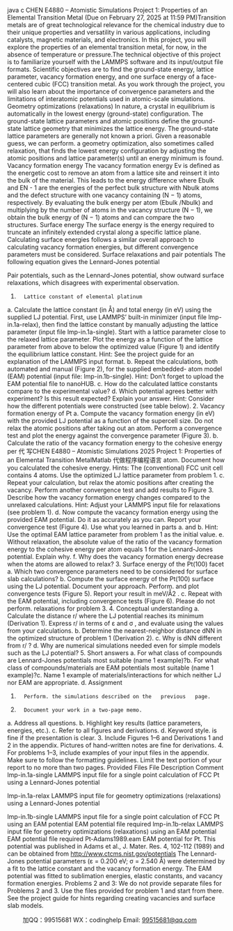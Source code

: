 java c
CHEN   E4880 – Atomistic Simulations 
Project 1: Properties of an Elemental Transition Metal 
(Due on   February 27, 2025 at   11:59   PM)Transition metals are of   great technological relevance   for   the chemical industry due to their unique   properties   and   versatility   in   various   applications,   including   catalysts,   magnetic   materials,   and   electronics. In this project, you   will explore the properties of   an elemental transition metal, for now,   in the absence of temperature or pressure.The technical objective of this project is to familiarize yourself with the   LAMMPS software   and   its      input/output   file   formats. Scientific objectives are to   find the ground-state energy, lattice parameter,   vacancy   formation   energy,   and   one   surface   energy   of   a   face-centered   cubic   (FCC)   transition      metal. As you work through the   project, you will also   learn   about   the   importance   of convergence parameters and the limitations of interatomic potentials   used   in   atomic-scale   simulations.
Geometry optimizations (relaxations) In nature, a crystal in equilibrium is automatically in the lowest energy (ground-state) configuration.   The ground-state lattice parameters and atomic positions define the ground-state lattice geometry that   minimizes the   lattice energy. The ground-state   lattice   parameters are generally   not   known a priori. Given a reasonable guess, we can perform. a geometry optimization, also sometimes called relaxation, that finds the lowest energy   configuration by adjusting the   atomic   positions   and   lattice      parameter(s) until an energy   minimum   is found.
Vacancy formation energy 
The vacancy formation energy Ev   is defined as the energetic cost to remove an atom from a lattice   site and reinsert   it into the bulk   of the   material.   This   leads   to   the   energy   difference
where   Ebulk and   EN   -   1 are   the   energies   of   the   perfect   bulk   structure   with   Nbulk atoms   and   the defect structure with one vacancy containing   (N   −   1)   atoms,   respectively.   By evaluating the   bulk   energy per atom (Ebulk   /Nbulk)   and   multiplying   by   the   number   of   atoms   in   the   vacancy   structure   (N   −   1), we obtain the bulk energy of (N   −   1)   atoms   and   can   compare   the   two   structures.
Surface energy The surface energy is   the energy required   to   truncate an infinitely extended crystal along a specific   lattice    plane.    Calculating    surface    energies follows a similar overall approach to calculating   vacancy formation energies, but different convergence parameters   must   be   considered.
Surface relaxations and pair potentials 
The following equation gives the   Lennard-Jones potential

Pair   potentials,   such   as   the   Lennard-Jones   potential,   show   outward   surface   relaxations,   which   disagrees with experimental observation.
1.       Lattice constant of elemental platinum 
a.       Calculate   the   lattice   constant   (in Å)   and   total   energy   (in   eV)   using   the   supplied   LJ   potential.   First,   use   LAMMPS’   built-in   minimizer   (input   file lmp-in.1a-relax),   then   find   the   lattice   constant   by   manually   adjusting   the   lattice   parameter   (input   file lmp-in.1a-single).   Start   with   a   lattice   parameter   close to the   relaxed   lattice   parameter.   Plot the   energy   as   a function   of the   lattice   parameter from   above to   below the   optimized value (Figure 1)   and   identify   the   equilibrium lattice constant.
Hint: See the project guide for an explanation   of the   LAMMPS   input format.
b.       Repeat the calculations, both automated and   manual   (Figure 2), for the   supplied   embedded-
atom model (EAM) potential   (input file: lmp-in.1b-single). Hint: Don’t forget to upload the   EAM potential file to   nanoHUB.
c.       How do the calculated   lattice constants   compare to   the   experimental   value?
d.      Which potential agrees better with experiment?   Is this   result expected?   Explain   your   answer. Hint: Consider how the different potentials were constructed   (see   table   below).
2. Vacancy formation energy of Pt 
a.       Compute the vacancy formation energy (in eV) with the provided   LJ   potential   as   a   function   of   the   supercell   size. Do not relax the   atomic   positions   after   taking   out   an   atom.   Perform   a   convergence test and plot the energy against the   convergence   parameter   (Figure 3).
b.       Calculate    the    ratio    of    the    vacancy    formation    energy    to    the    cohesive    energy      per    代 写CHEN E4880 – Atomistic Simulations 2025 Project 1: Properties of an Elemental Transition MetalMatlab
代做程序编程语言  atom.   Document   how   you   calculated   the   cohesive   energy. Hints: The   (conventional)   FCC   unit   cell   contains 4 atoms.   Use the optimized   LJ lattice parameter from   problem   1.
c.       Repeat   your   calculation,   but relax the   atomic   positions   after   creating   the   vacancy.   Perform   another   convergence test   and   add   results to Figure 3.   Describe   how the vacancy   formation   energy changes compared to the unrelaxed calculations. Hint: Adjust your LAMMPS input file   for relaxations (see   problem   1).
d.       Now    compute   the   vacancy   formation   energy using   the   provided    EAM   potential.    Do    it   as   accurately   as   you   can.   Report   your   convergence   test   (Figure 4).   Use   what   you   learned   in parts a. and b. Hint: Use the optimal EAM lattice parameter   from problem   1 as the initial value. 
e.      Without   relaxation,   the   absolute   value   of   the   ratio   of   the   vacancy   formation   energy   to   the cohesive energy per atom equals   1 for the   Lennard-Jones potential.   Explain why.
f.         Why does the vacancy formation energy decrease when the   atoms are   allowed to   relax?
3.       Surface energy of the Pt(100) facet 
a.      Which two convergence parameters need to   be considered for   surface   slab   calculations?
b.       Compute   the   surface   energy   of   the   Pt(100)   surface   using   the   LJ   potential.   Document   your   approach.   Perform. and   plot convergence tests (Figure 5).   Report your   result   in   meV/Ǻ2   .
c.       Repeat with the   EAM potential,   including convergence tests   (Figure 6). Please do not perform. relaxations for problem 3. 
4.       Conceptual understanding 
a.       Calculate the distance r/    where the LJ potential reaches its minimum (Derivation 1).   Express   r/      in terms of ε   and σ   , and evaluate using   the   values from   your   calculations.
b.       Determine    the      nearest-neighbor    distance    dNN            in      the      optimized      structure      of      problem       1   (Derivation 2).
c.       Why   is   dNN      different   from   r/   ?
d.      Why are numerical simulations needed even for   simple   models   such   as   the   LJ   potential?
5.       Short answers a.       For what class of compounds are Lennard-Jones potentials most   suitable (name   1 example)?b.       For what class of compounds/materials are EAM potentials most suitable   (name   1   example)?c.       Name   1 example of materials/interactions for which   neither   LJ   nor   EAM are   appropriate.
d.
Assignment 
1.       Perform. the simulations described on the   previous   page.
2.       Document your work in a two-page memo.
a.      Address all questions.
b.       Highlight key results   (lattice   parameters,   energies,   etc.).
c.       Refer to   all figures   and   derivations.
d.       Keyword style. is fine   if the   presentation   is   clear.
3.       Include Figures 1–6 and Derivations 1 and 2 in   the   appendix.   Pictures   of   hand-written   notes are fine for derivations.
4.       For problems   1–3, include examples of your   input files   in   the   appendix.
Make sure to follow the formatting guidelines. Limit the text portion of your report to no more than   two   pages.
Provided Files 
File 
Description 
Comment 
lmp-in.1a-single 
LAMMPS input file for a single point calculation of FCC Pt using a Lennard-Jones potential 

lmp-in.1a-relax 
LAMMPS input file for geometry optimizations (relaxations) using a Lennard-Jones potential 

lmp-in.1b-single 
LAMMPS input file for a single point calculation of FCC Pt using an EAM potential 
EAM potential file required 
lmp-in.1b-relax 
LAMMPS input file for geometry optimizations (relaxations) using an EAM potential 
EAM potential file required 
Pt-Adams1989.eam EAM potential for Pt. This potential was published in Adams et al., J. Mater. Res. 4, 102-112 (1989) and can be obtained from 
http://www.ctcms.nist.gov/potentials 
The   Lennard-Jones   potential   parameters   (ε = 0.200 eV; σ =   2.540 Å) were   determined   by   a   fit   to   the lattice constant and the   vacancy   formation energy. The EAM potential   was   fitted to sublimation   energies, elastic constants, and vacancy formation energies.
Problems 2 and 3: We do   not   provide separate files for   Problems 2   and   3.   Use   the files   provided   for   problem   1   and   start   from   there.   See   the   project   guide   for   hints   regarding   creating   vacancies   and   surface   slab   models.



         
加QQ：99515681  WX：codinghelp  Email: 99515681@qq.com
